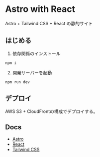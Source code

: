 # Astro with React
Astro + Tailwind CSS + React の静的サイト

## はじめる
1. 依存関係のインストール
```
npm i
```

2. 開発サーバーを起動
```
npm run dev
```

## デプロイ
AWS S3 + CloudFrontの構成でデプロイする。


## Docs
- [Astro](https://docs.astro.build/ja)
- [React](https://ja.react.dev/reference/react)
- [Tailwind CSS](https://tailwindcss.com/docs/installation/using-vite)
